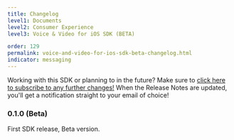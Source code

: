 ```yaml
---
title: Changelog
level1: Documents
level2: Consumer Experience
level3: Voice & Video for iOS SDK (BETA)

order: 129
permalink: voice-and-video-for-ios-sdk-beta-changelog.html
indicator: messaging
---
```

<div class="subscribe">Working with this SDK or planning to in the future? Make sure to <a href="https://visualping.io/?url=developers.liveperson.com/consumer-experience-voice-video-ios-changelog.html&mode=web&css=post-content" target="_blank">click here to subscribe to any further changes!</a> When the Release Notes are updated, you'll get a notification straight to your email of choice!</div>


### 0.1.0 (Beta)
First SDK release, Beta version.
